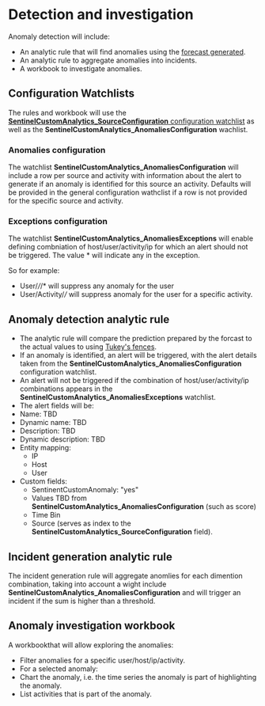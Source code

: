 # Detection and investigation

Anomaly detection will include:
- An analytic rule that will find anomalies using the [forecast generated](docs/design/acceleration.md). 
- An analytic rule to aggregate anomalies into incidents.
- A workbook to investigate anomalies.

## Configuration Watchlists

The rules and workbook will use the [**SentinelCustomAnalytics_SourceConfiguration** configuration watchlist](docs/design/acceleration.md#configuration-watchlists) as well as the **SentinelCustomAnalytics_AnomaliesConfiguration** wachlist.

### Anomalies configuration

The watchlist **SentinelCustomAnalytics_AnomaliesConfiguration** will include a row per source and activity with information about the alert to generate if an anomaly is identified for this source an activity. Defaults will be provided in the general configuration wathclist if a row is not provided for the specific source and activity. 

### Exceptions configuration

The watchlist **SentinelCustomAnalytics_AnomaliesExceptions** will enable defining combniation of host/user/activity/ip for which an alert should not be triggered. The value * will indicate any in the exception.

So for example:
-	User/*/*/* will suppress any anomaly for the user
-	User/Activity/*/* will suppress anomaly for the user for a specific activity.

## Anomaly detection analytic rule

-	The analytic rule will compare the prediction prepared by the forcast to the actual values to using [Tukey's fences](https://en.wikipedia.org/wiki/Outlier#Tukey%27s_fences).
-	If an anomaly is identified, an alert will be triggered, with the alert details taken from the **SentinelCustomAnalytics_AnomaliesConfiguration** configuration watchlist.
-	An alert will not be triggered if the combination of host/user/activity/ip combinations appears in the **SentinelCustomAnalytics_AnomaliesExceptions** watchlist.
-	The alert fields will be:
  - Name: TBD
  - Dynamic name: TBD
  - Description: TBD
  - Dynamic description: TBD
  - Entity mapping:
    - IP
    - Host
    - User
  - Custom fields:
    - SentinentCustomAnomaly: "yes"
    - Values TBD from **SentinelCustomAnalytics_AnomaliesConfiguration** (such as score)
    - Time Bin
    - Source (serves as index to the **SentinelCustomAnalytics_SourceConfiguration** field).

## Incident generation analytic rule

The incident generation rule will aggregate anomlies for each dimention combination, taking into account a wight include **SentinelCustomAnalytics_AnomaliesConfiguration** and will trigger an incident if the sum is higher than a threshold.

## Anomaly investigation workbook

A workbookthat  will allow exploring the anomalies:
-	Filter anomalies for a specific user/host/ip/activity.
-	For a selected anomaly:
  -	Chart the anomaly, i.e. the time series the anomaly is part of highlighting the anomaly.
  - List activities that is part of the anomaly.
